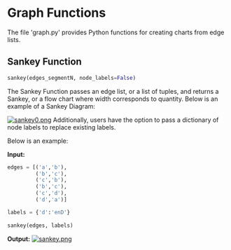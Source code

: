 # Graph Functions

The file 'graph.py' provides Python functions for creating charts from edge lists.

## Sankey Function

```python
sankey(edges_segmentN, node_labels=False)
```

The Sankey Function passes an edge list, or a list of tuples, and returns a Sankey, or a flow chart where width corresponds to quantity. Below is an example of a Sankey Diagram:

[![sankey0.png](https://i.postimg.cc/4NnnmphJ/sankey0.png)](https://postimg.cc/w789ryVP)
Additionally, users have the option to pass a dictionary of node labels to replace existing labels.

Below is an example:

**Input:**
```python
edges = [('a','b'),
         ('b','c'),
         ('c','b'),
         ('b','c'),
         ('c','d'),
         ('d','a')]

labels = {'d':'enD'}
         
sankey(edges, labels)
```

**Output:**
[![sankey.png](https://i.postimg.cc/50v6NJH8/sankey.png)](https://postimg.cc/YGrpbJzS)


